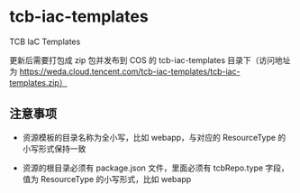 # tcb-iac-templates

TCB IaC Templates

更新后需要打包成 zip 包并发布到 COS 的 tcb-iac-templates 目录下（访问地址为 https://weda.cloud.tencent.com/tcb-iac-templates/tcb-iac-templates.zip）

## 注意事项

- 资源模板的目录名称为全小写，比如 webapp，与对应的 ResourceType 的小写形式保持一致

- 资源的根目录必须有 package.json 文件，里面必须有 tcbRepo.type 字段，值为 ResourceType 的小写形式，比如 webapp
